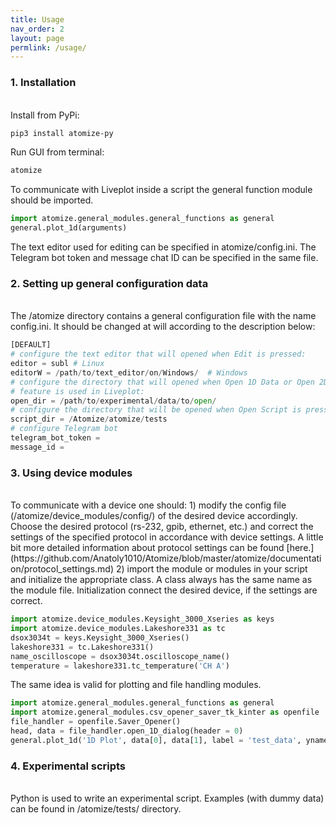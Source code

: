 ```yaml
---
title: Usage
nav_order: 2
layout: page
permlink: /usage/
---
```


### 1. Installation
<br/>
Install from PyPi:

```bash
pip3 install atomize-py
```

Run GUI from terminal:

```bash
atomize
```

To communicate with Liveplot inside a script the general function module should be imported.

```python
import atomize.general_modules.general_functions as general
general.plot_1d(arguments)
```

The text editor used for editing can be specified in atomize/config.ini. The Telegram bot token and message chat ID can be specified in the same file.

### 2. Setting up general configuration data
<br/>
The /atomize directory contains a general configuration file with the name config.ini. It should be changed at will according to the description below:

```python
[DEFAULT]
# configure the text editor that will opened when Edit is pressed:
editor = subl # Linux
editorW = /path/to/text_editor/on/Windows/  # Windows
# configure the directory that will opened when Open 1D Data or Open 2D Data
# feature is used in Liveplot:
open_dir = /path/to/experimental/data/to/open/
# configure the directory that will be opened when Open Script is pressed:
script_dir = /Atomize/atomize/tests
# configure Telegram bot
telegram_bot_token = 
message_id = 
```

### 3. Using device modules
<br/>
To communicate with a device one should:
1) modify the config file (/atomize/device_modules/config/) of the desired device accordingly. Choose the desired protocol (rs-232, gpib, ethernet, etc.) and correct the settings of the specified protocol in accordance with device settings. A little bit more detailed information about protocol settings can be found [here.](https://github.com/Anatoly1010/Atomize/blob/master/atomize/documentation/protocol_settings.md)
2) import the module or modules in your script and initialize the appropriate class. A class always
has the same name as the module file. Initialization connect the desired device, if the settings are correct.

```python
import atomize.device_modules.Keysight_3000_Xseries as keys
import atomize.device_modules.Lakeshore331 as tc
dsox3034t = keys.Keysight_3000_Xseries()
lakeshore331 = tc.Lakeshore331()
name_oscilloscope = dsox3034t.oscilloscope_name()
temperature = lakeshore331.tc_temperature('CH A')
```

The same idea is valid for plotting and file handling modules.

```python
import atomize.general_modules.general_functions as general
import atomize.general_modules.csv_opener_saver_tk_kinter as openfile
file_handler = openfile.Saver_Opener()
head, data = file_handler.open_1D_dialog(header = 0)
general.plot_1d('1D Plot', data[0], data[1], label = 'test_data', yname = 'Y axis', yscale = 'V')
```

### 4. Experimental scripts
<br/>
Python is used to write an experimental script. Examples (with dummy data) can be found in /atomize/tests/ directory.
